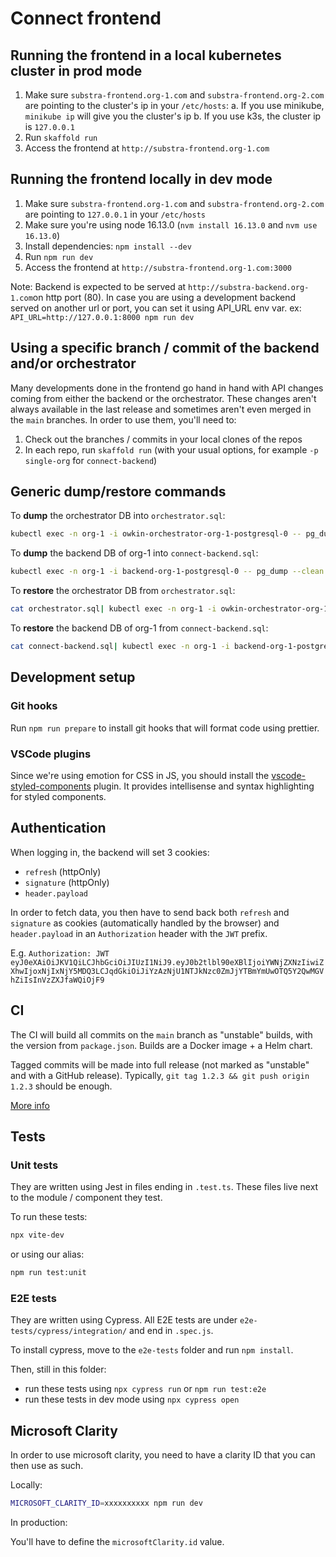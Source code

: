 # Connect frontend

## Running the frontend in a local kubernetes cluster in prod mode

1. Make sure `substra-frontend.org-1.com` and `substra-frontend.org-2.com` are pointing to the cluster's ip in your `/etc/hosts`:
   a. If you use minikube, `minikube ip` will give you the cluster's ip
   b. If you use k3s, the cluster ip is `127.0.0.1`
2. Run `skaffold run`
3. Access the frontend at `http://substra-frontend.org-1.com`

## Running the frontend locally in dev mode

1. Make sure `substra-frontend.org-1.com` and `substra-frontend.org-2.com` are pointing to `127.0.0.1` in your `/etc/hosts`
2. Make sure you're using node 16.13.0 (`nvm install 16.13.0` and `nvm use 16.13.0`)
3. Install dependencies: `npm install --dev`
4. Run `npm run dev`
5. Access the frontend at `http://substra-frontend.org-1.com:3000`

Note: Backend is expected to be served at `http://substra-backend.org-1.com`on http port (80). In case you are using a development backend served on another url or port, you can set it using API_URL env var.
ex: `API_URL=http://127.0.0.1:8000 npm run dev`

## Using a specific branch / commit of the backend and/or orchestrator

Many developments done in the frontend go hand in hand with API changes coming from either the backend or the orchestrator. These changes aren't always available in the last release and sometimes aren't even merged in the `main` branches. In order to use them, you'll need to:

1. Check out the branches / commits in your local clones of the repos
2. In each repo, run `skaffold run` (with your usual options, for example `-p single-org` for `connect-backend`)

## Generic dump/restore commands

To **dump** the orchestrator DB into `orchestrator.sql`:

```sh
kubectl exec -n org-1 -i owkin-orchestrator-org-1-postgresql-0 -- pg_dump --clean --no-owner postgresql://postgres:postgres@localhost/orchestrator > orchestrator.sql
```

To **dump** the backend DB of org-1 into `connect-backend.sql`:

```sh
kubectl exec -n org-1 -i backend-org-1-postgresql-0 -- pg_dump --clean --no-owner postgresql://postgres:postgres@localhost/substra > connect-backend.sql
```

To **restore** the orchestrator DB from `orchestrator.sql`:

```sh
cat orchestrator.sql| kubectl exec -n org-1 -i owkin-orchestrator-org-1-postgresql-0 -- psql postgresql://postgres:postgres@localhost/orchestrator
```

To **restore** the backend DB of org-1 from `connect-backend.sql`:

```sh
cat connect-backend.sql| kubectl exec -n org-1 -i backend-org-1-postgresql-0 -- psql postgresql://postgres:postgres@localhost/substra
```

## Development setup

### Git hooks

Run `npm run prepare` to install git hooks that will format code using prettier.

### VSCode plugins

Since we're using emotion for CSS in JS, you should install the [vscode-styled-components](https://marketplace.visualstudio.com/items?itemName=jpoissonnier.vscode-styled-components) plugin. It provides intellisense and syntax highlighting for styled components.

## Authentication

When logging in, the backend will set 3 cookies:

-   `refresh` (httpOnly)
-   `signature` (httpOnly)
-   `header.payload`

In order to fetch data, you then have to send back both `refresh` and `signature` as cookies (automatically handled by the browser) and `header.payload` in an `Authorization` header with the `JWT` prefix.

E.g. `Authorization: JWT eyJ0eXAiOiJKV1QiLCJhbGciOiJIUzI1NiJ9.eyJ0b2tlbl90eXBlIjoiYWNjZXNzIiwiZXhwIjoxNjIxNjY5MDQ3LCJqdGkiOiJiYzAzNjU1NTJkNzc0ZmJjYTBmYmUwOTQ5Y2QwMGVhZiIsInVzZXJfaWQiOjF9`

## CI

The CI will build all commits on the `main` branch as "unstable" builds, with the version from `package.json`.
Builds are a Docker image + a Helm chart.

Tagged commits will be made into full release (not marked as "unstable" and with a GitHub release).
Typically, `git tag 1.2.3 && git push origin 1.2.3` should be enough.

[More info](ci/readme.md)

## Tests

### Unit tests

They are written using Jest in files ending in `.test.ts`. These files live next to the module / component they test.

To run these tests:

```sh
npx vite-dev
```

or using our alias:

```sh
npm run test:unit
```

### E2E tests

They are written using Cypress. All E2E tests are under `e2e-tests/cypress/integration/` and end in `.spec.js`.

To install cypress, move to the `e2e-tests` folder and run `npm install`.

Then, still in this folder:

-   run these tests using `npx cypress run` or `npm run test:e2e`
-   run these tests in dev mode using `npx cypress open`

## Microsoft Clarity

In order to use microsoft clarity, you need to have a clarity ID that you can then use as such.

Locally:

```sh
MICROSOFT_CLARITY_ID=xxxxxxxxxx npm run dev
```

In production:

You'll have to define the `microsoftClarity.id` value.
